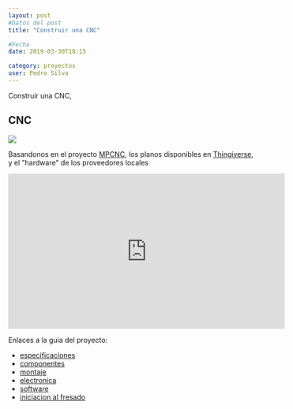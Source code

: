 ```yaml
---
layout: post
#Datos del post
title: "Construir una CNC"

#Fecha
date: 2019-03-30T18:15

category: proyectos
user: Pedro Silva
---
```


Construir una CNC,

## CNC

<img src="https://cdn.thingiverse.com/renders/32/49/43/ba/4c/496a24d5f80469e4d947d29158cb88c0_preview_featured.JPG">
<p>
Basandonos en el proyecto <a href="https://reprap.org/wiki/Mostly_Printed_CNC">MPCNC</a>, los planos disponibles en <a href="https://www.thingiverse.com/thing:724999">Thingiverse</a>, y el "hardware" de los proveedores locales
</p>
<iframe width="560" height="315" src="https://www.youtube.com/embed/l91uSr-R7-Y" frameborder="0" allow="accelerometer; autoplay; encrypted-media; gyroscope; picture-in-picture" allowfullscreen></iframe>

Enlaces a la guia del proyecto:
<ul>
<li><a href="https://www.v1engineering.com/specifications/">especificaciones</a></li>
<li><a href="https://www.v1engineering.com/blog/parts/">componentes</a></li>
<li><a href="https://www.v1engineering.com/assembly/">montaje</a></li>
<li><a href="https://www.v1engineering.com/assembly/electronics/">electronica</a></li>
<li><a href="https://www.v1engineering.com/assembly/software/">software</a></li>
<li><a href="https://www.v1engineering.com/milling-basics/">iniciacion al fresado</a></li>
</ul>
